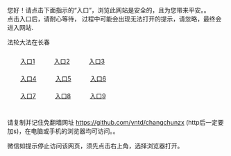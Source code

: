 您好！请点击下面指示的“入口”，浏览此网站是安全的，且为您带来平安。。 <br/>
点击入口后，请耐心等待， 过程中可能会出现无法打开的提示，请忽略，最终会进入网站. </br>

法轮大法在长春<br/>
<div style="padding:10px"><a style="margin:20px" target="_blank" href="https://d2fs1lkwx3ohjn.cloudfront.net/2Qpsp?qdncqu" id="ccLink1" rel="nofollow">入口1</a> <a target="_blank" style="margin:20px" href="https://d1ptryt29qh8ov.cloudfront.net/2Qpsp?ajkhcpw" id="ccLink2" rel="nofollow">入口2</a> <a style="margin:20px" target="_blank" href="https://dzs815hvqbt9g.cloudfront.net/2Qpsp?qtxgqmhj" id="ccLink3" rel="nofollow">入口3</a></div>

<div style="padding:10px" ><a style="margin:20px" target="_blank" href="https://d2fs1lkwx3ohjn.cloudfront.net/2Qpsp?qdncqu" id="ccLink4" rel="nofollow">入口4</a> <a style="margin:20px" href="https://d1ptryt29qh8ov.cloudfront.net/2Qpsp?ajkhcpw" target="_blank" id="ccLink5" rel="nofollow">入口5</a> <a style="margin:20px" href="https://dzs815hvqbt9g.cloudfront.net/2Qpsp?qtxgqmhj" target="_blank" id="ccLink6" rel="nofollow">入口6</a></div>

<div style="padding:10px"><a style="margin:20px" target="_blank" href="https://d2fs1lkwx3ohjn.cloudfront.net/2Qpsp?qdncqu" id="ccLink7" rel="nofollow">入口7</a> <a style="margin:20px" href="https://d1ptryt29qh8ov.cloudfront.net/2Qpsp?ajkhcpw" target="_blank" id="ccLink8" rel="nofollow">入口8</a> <a style="margin:20px" target="_blank" href="https://dzs815hvqbt9g.cloudfront.net/2Qpsp?qtxgqmhj" id="ccLink9" rel="nofollow">入口9</a></div>

<br/>



请复制并记住免翻墙网址 https://github.com/yntd/changchunzx (http后一定要加s)，在电脑或手机的浏览器均可访问。。<br/>

微信如提示停止访问该网页，须先点击右上角，选择浏览器打开。
